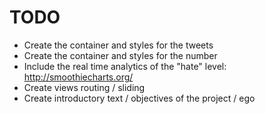 TODO
=================================

* Create the container and styles for the tweets
* Create the container and styles for the number
* Include the real time analytics of the "hate" level: http://smoothiecharts.org/
* Create views routing / sliding
* Create introductory text / objectives of the project / ego

